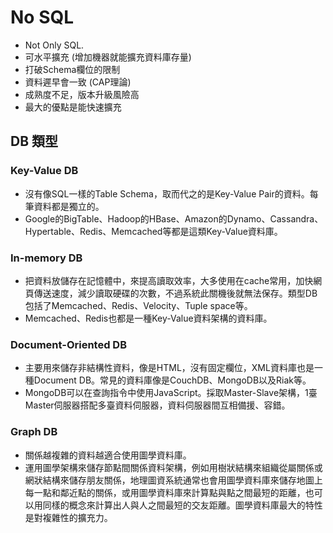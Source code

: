# No SQL 
- Not Only SQL.
- 可水平擴充 (增加機器就能擴充資料庫存量)
- 打破Schema欄位的限制
- 資料遲早會一致 (CAP理論)
- 成熟度不足，版本升級風險高
- 最大的優點是能快速擴充

## DB 類型
### Key-Value DB
- 沒有像SQL一樣的Table Schema，取而代之的是Key-Value Pair的資料。每筆資料都是獨立的。
- Google的BigTable、Hadoop的HBase、Amazon的Dynamo、Cassandra、Hypertable、Redis、Memcached等都是這類Key-Value資料庫。

### In-memory DB
- 把資料放儲存在記憶體中，來提高讀取效率，大多使用在cache常用，加快網頁傳送速度，減少讀取硬碟的次數，不過系統此關機後就無法保存。類型DB包括了Memcached、Redis、Velocity、Tuple space等。
- Memcached、Redis也都是一種Key-Value資料架構的資料庫。

### Document-Oriented DB
- 主要用來儲存非結構性資料，像是HTML，沒有固定欄位，XML資料庫也是一種Document DB。常見的資料庫像是CouchDB、MongoDB以及Riak等。
- MongoDB可以在查詢指令中使用JavaScript。採取Master-Slave架構，1臺Master伺服器搭配多臺資料伺服器，資料伺服器間互相備援、容錯。

### Graph DB
- 關係越複雜的資料越適合使用圖學資料庫。
- 運用圖學架構來儲存節點間關係資料架構，例如用樹狀結構來組織從屬關係或網狀結構來儲存朋友關係，地理圖資系統通常也會用圖學資料庫來儲存地圖上每一點和鄰近點的關係，或用圖學資料庫來計算點與點之間最短的距離，也可以用同樣的概念來計算出人與人之間最短的交友距離。圖學資料庫最大的特性是對複雜性的擴充力。